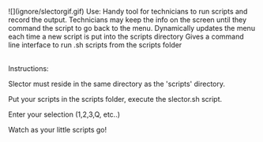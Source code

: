 <p>
![](ignore/slectorgif.gif)
Use:
  Handy tool for technicians to run scripts and record the output. 
  Technicians may keep the info on the screen until they command the script to go back to the menu.
  Dynamically updates the menu each time a new script is put into the scripts directory
  Gives a command line interface to run .sh scripts from the scripts folder
 </p>
    <br>
 Instructions:
 
  Slector must reside in the same directory as the 'scripts' directory.
  
  Put your scripts in the scripts folder, execute the slector.sh script.
  
  Enter your selection (1,2,3,Q, etc..)
  
  Watch as your little scripts go!
